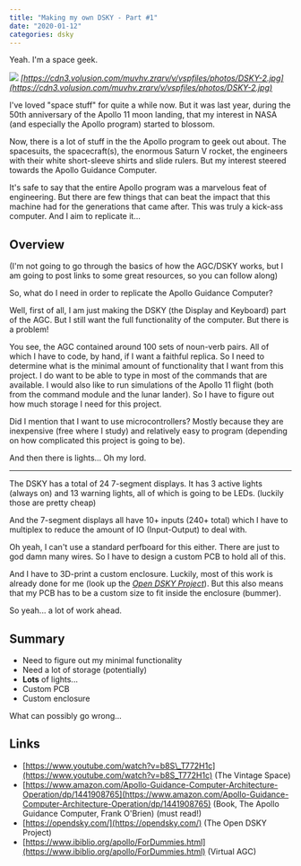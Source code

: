 ```yaml
---
title: "Making my own DSKY - Part #1"
date: "2020-01-12"
categories: dsky
---
```


Yeah. I'm a space geek.

![](https://cdn3.volusion.com/muvhv.zrarv/v/vspfiles/photos/DSKY-2.jpg)
*[https://cdn3.volusion.com/muvhv.zrarv/v/vspfiles/photos/DSKY-2.jpg](https://cdn3.volusion.com/muvhv.zrarv/v/vspfiles/photos/DSKY-2.jpg)*

I've loved "space stuff" for quite a while now. But it was last year, during the 50th anniversary of the Apollo 11 moon landing, that my interest in NASA (and especially the Apollo program) started to blossom.

Now, there is a lot of stuff in the the Apollo program to geek out about. The spacesuits, the spacecraft(s), the enormous Saturn V rocket, the engineers with their white short-sleeve shirts and slide rulers. But my interest steered towards the Apollo Guidance Computer.

It's safe to say that the entire Apollo program was a marvelous feat of engineering. But there are few things that can beat the impact that this machine had for the generations that came after. This was truly a kick-ass computer. And I aim to replicate it...

## Overview

(I'm not going to go through the basics of how the AGC/DSKY works, but I am going to post links to some great resources, so you can follow along)

So, what do I need in order to replicate the Apollo Guidance Computer?

Well, first of all, I am just making the DSKY (the Display and Keyboard) part of the AGC. But I still want the full functionality of the computer. But there is a problem!

You see, the AGC contained around 100 sets of noun-verb pairs. All of which I have to code, by hand, if I want a faithful replica. So I need to determine what is the minimal amount of functionality that I want from this project.
I do want to be able to type in most of the commands that are available. I would also like to run simulations of the Apollo 11 flight (both from the command module and the lunar lander). So I have to figure out how much storage I need for this project.

Did I mention that I want to use microcontrollers?
Mostly because they are inexpensive (free where I study) and relatively easy to program (depending on how complicated this project is going to be).

And then there is lights...
Oh my lord.

* * *

The DSKY has a total of 24 7-segment displays.
It has 3 active lights (always on) and 13 warning lights, all of which is going to be LEDs.
(luckily those are pretty cheap)

And the 7-segment displays all have 10+ inputs (240+ total) which I have to multiplex to reduce the amount of IO (Input-Output) to deal with.
  
Oh yeah, I can't use a standard perfboard for this either. There are just to god damn many wires.
So I have to design a custom PCB to hold all of this.

And I have to 3D-print a custom enclosure. Luckily, most of this work is already done for me (look up the [_Open DSKY Project_](https://opendsky.com/)). But this also means that my PCB has to be a custom size to fit inside the enclosure (bummer).
  
So yeah... a lot of work ahead.

## Summary

- Need to figure out my minimal functionality
- Need a lot of storage (potentially)
- **Lots** of lights...
- Custom PCB
- Custom enclosure

What can possibly go wrong...


## Links

- [https://www.youtube.com/watch?v=b8S\_T772H1c](https://www.youtube.com/watch?v=b8S_T772H1c) (The Vintage Space)
- [https://www.amazon.com/Apollo-Guidance-Computer-Architecture-Operation/dp/1441908765](https://www.amazon.com/Apollo-Guidance-Computer-Architecture-Operation/dp/1441908765) (Book, The Apollo Guidance Computer, Frank O'Brien) (must read!)
- [https://opendsky.com/](https://opendsky.com/) (The Open DSKY Project)
- [https://www.ibiblio.org/apollo/ForDummies.html](https://www.ibiblio.org/apollo/ForDummies.html) (Virtual AGC)
